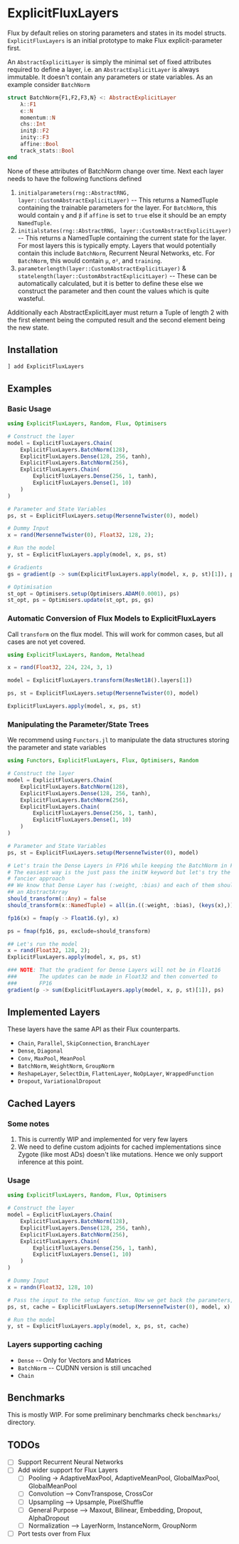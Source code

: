 # ExplicitFluxLayers

Flux by default relies on storing parameters and states in its model structs. `ExplicitFluxLayers` is an initial prototype
to make Flux explicit-parameter first.

An `AbstractExplicitLayer` is simply the minimal set of fixed attributes required to define a layer, i.e. an `AbstractExplicitLayer` is
always immutable. It doesn't contain any parameters or state variables. As an example consider `BatchNorm`

```julia
struct BatchNorm{F1,F2,F3,N} <: AbstractExplicitLayer
    λ::F1
    ϵ::N
    momentum::N
    chs::Int
    initβ::F2
    initγ::F3
    affine::Bool
    track_stats::Bool
end
```

None of these attributes of BatchNorm change over time. Next each layer needs to have the following functions defined

1. `initialparameters(rng::AbstractRNG, layer::CustomAbstractExplicitLayer)` -- This returns a NamedTuple containing the trainable
   parameters for the layer. For `BatchNorm`, this would contain `γ` and `β` if `affine` is set to `true` else it should
   be an empty `NamedTuple`.
2. `initialstates(rng::AbstractRNG, layer::CustomAbstractExplicitLayer)` -- This returns a NamedTuple containing the current
   state for the layer. For most layers this is typically empty. Layers that would potentially contain this include
   `BatchNorm`, Recurrent Neural Networks, etc. For `BatchNorm`, this would contain `μ`, `σ²`, and `training`.
3. `parameterlength(layer::CustomAbstractExplicitLayer)` & `statelength(layer::CustomAbstractExplicitLayer)` -- These can be automatically
   calculated, but it is better to define these else we construct the parameter and then count the values which is quite
   wasteful.

Additionally each AbstractExplicitLayer must return a Tuple of length 2 with the first element being the computed result and the
second element being the new state.

## Installation

```julia
] add ExplicitFluxLayers
```

## Examples
### Basic Usage

```julia
using ExplicitFluxLayers, Random, Flux, Optimisers

# Construct the layer
model = ExplicitFluxLayers.Chain(
    ExplicitFluxLayers.BatchNorm(128),
    ExplicitFluxLayers.Dense(128, 256, tanh),
    ExplicitFluxLayers.BatchNorm(256),
    ExplicitFluxLayers.Chain(
        ExplicitFluxLayers.Dense(256, 1, tanh),
        ExplicitFluxLayers.Dense(1, 10)
    )
)

# Parameter and State Variables
ps, st = ExplicitFluxLayers.setup(MersenneTwister(0), model)

# Dummy Input
x = rand(MersenneTwister(0), Float32, 128, 2);

# Run the model
y, st = ExplicitFluxLayers.apply(model, x, ps, st)

# Gradients
gs = gradient(p -> sum(ExplicitFluxLayers.apply(model, x, p, st)[1]), ps)[1]

# Optimisation
st_opt = Optimisers.setup(Optimisers.ADAM(0.0001), ps)
st_opt, ps = Optimisers.update(st_opt, ps, gs)
```

### Automatic Conversion of Flux Models to ExplicitFluxLayers

Call `transform` on the flux model. This will work for common cases, but all cases are not yet covered.

```julia
using ExplicitFluxLayers, Random, Metalhead

x = rand(Float32, 224, 224, 3, 1)

model = ExplicitFluxLayers.transform(ResNet18().layers[1])

ps, st = ExplicitFluxLayers.setup(MersenneTwister(0), model)

ExplicitFluxLayers.apply(model, x, ps, st)
```

### Manipulating the Parameter/State Trees

We recommend using `Functors.jl` to manipulate the data structures storing the parameter and state
variables

```julia
using Functors, ExplicitFluxLayers, Flux, Optimisers, Random

# Construct the layer
model = ExplicitFluxLayers.Chain(
    ExplicitFluxLayers.BatchNorm(128),
    ExplicitFluxLayers.Dense(128, 256, tanh),
    ExplicitFluxLayers.BatchNorm(256),
    ExplicitFluxLayers.Chain(
        ExplicitFluxLayers.Dense(256, 1, tanh),
        ExplicitFluxLayers.Dense(1, 10)
    )
)

# Parameter and State Variables
ps, st = ExplicitFluxLayers.setup(MersenneTwister(0), model)

# Let's train the Dense Layers in FP16 while keeping the BatchNorm in FP32
# The easiest way is the just pass the initW keyword but let's try the
# fancier approach
## We know that Dense Layer has (:weight, :bias) and each of them should be
## an AbstractArray
should_transform(::Any) = false
should_transform(x::NamedTuple) = all(in.((:weight, :bias), (keys(x),))) && all(Functors.isleaf, values(x))

fp16(x) = fmap(y -> Float16.(y), x)

ps = fmap(fp16, ps, exclude=should_transform)

## Let's run the model
x = rand(Float32, 128, 2);
ExplicitFluxLayers.apply(model, x, ps, st)

### NOTE: That the gradient for Dense Layers will not be in Float16
###       The updates can be made in Float32 and then converted to
###       FP16
gradient(p -> sum(ExplicitFluxLayers.apply(model, x, p, st)[1]), ps)
```

## Implemented Layers

These layers have the same API as their Flux counterparts.

* `Chain`, `Parallel`, `SkipConnection`, `BranchLayer`
* `Dense`, `Diagonal`
* `Conv`, `MaxPool`, `MeanPool`
* `BatchNorm`, `WeightNorm`, `GroupNorm`
* `ReshapeLayer`, `SelectDim`, `FlattenLayer`, `NoOpLayer`, `WrappedFunction`
* `Dropout`, `VariationalDropout`


## Cached Layers

### Some notes

1. This is currently WIP and implemented for very few layers
2. We need to define custom adjoints for cached implementations since Zygote (like most ADs) doesn't like mutations. Hence we only support inference at this point.

### Usage

```julia
using ExplicitFluxLayers, Random, Flux, Optimisers

# Construct the layer
model = ExplicitFluxLayers.Chain(
    ExplicitFluxLayers.BatchNorm(128),
    ExplicitFluxLayers.Dense(128, 256, tanh),
    ExplicitFluxLayers.BatchNorm(256),
    ExplicitFluxLayers.Chain(
        ExplicitFluxLayers.Dense(256, 1, tanh),
        ExplicitFluxLayers.Dense(1, 10)
    )
)

# Dummy Input
x = randn(Float32, 128, 10)

# Pass the input to the setup function. Now we get back the parameters, states and a cache
ps, st, cache = ExplicitFluxLayers.setup(MersenneTwister(0), model, x)

# Run the model
y, st = ExplicitFluxLayers.apply(model, x, ps, st, cache)
```

### Layers supporting caching

* `Dense` -- Only for Vectors and Matrices
* `BatchNorm` -- CUDNN version is still uncached
* `Chain`


## Benchmarks

This is mostly WIP. For some preliminary benchmarks check `benchmarks/` directory.

## TODOs

- [ ] Support Recurrent Neural Networks
- [ ] Add wider support for Flux Layers
  - [ ] Pooling -> AdaptiveMaxPool, AdaptiveMeanPool, GlobalMaxPool, GlobalMeanPool
  - [ ] Convolution --> ConvTranspose, CrossCor
  - [ ] Upsampling --> Upsample, PixelShuffle
  - [ ] General Purpose --> Maxout, Bilinear, Embedding, Dropout, AlphaDropout
  - [ ] Normalization --> LayerNorm, InstanceNorm, GroupNorm
- [ ] Port tests over from Flux
